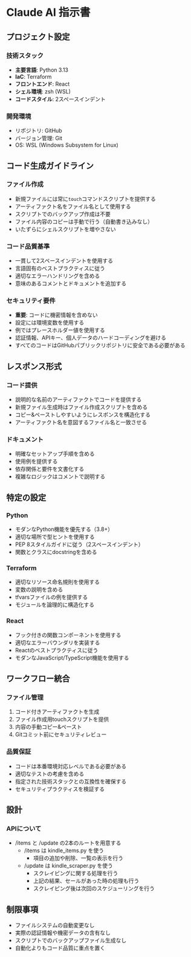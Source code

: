 # Claude AI 指示書

## プロジェクト設定

### 技術スタック
- **主要言語**: Python 3.13
- **IaC**: Terraform  
- **フロントエンド**: React
- **シェル環境**: zsh (WSL)
- **コードスタイル**: 2スペースインデント

### 開発環境
- リポジトリ: GitHub
- バージョン管理: Git
- OS: WSL (Windows Subsystem for Linux)

## コード生成ガイドライン

### ファイル作成
- 新規ファイルには常に`touch`コマンドスクリプトを提供する
- アーティファクト名をファイル名として使用する
- スクリプトでのバックアップ作成は不要
- ファイル内容のコピーは手動で行う（自動書き込みなし）
- いたずらにシェルスクリプトを増やさない

### コード品質基準
- 一貫して2スペースインデントを使用する
- 言語固有のベストプラクティスに従う
- 適切なエラーハンドリングを含める
- 意味のあるコメントとドキュメントを追加する

### セキュリティ要件
- **重要**: コードに機密情報を含めない
- 設定には環境変数を使用する
- 例ではプレースホルダー値を使用する
- 認証情報、APIキー、個人データのハードコーディングを避ける
- すべてのコードはGitHubパブリックリポジトリに安全である必要がある

## レスポンス形式

### コード提供
- 説明的な名前のアーティファクトでコードを提供する
- 新規ファイル生成時はファイル作成スクリプトを含める
- コピー&ペーストしやすいようにレスポンスを構造化する
- アーティファクト名を意図するファイル名と一致させる

### ドキュメント
- 明確なセットアップ手順を含める
- 使用例を提供する
- 依存関係と要件を文書化する
- 複雑なロジックはコメントで説明する

## 特定の設定

### Python
- モダンなPython機能を優先する（3.8+）
- 適切な場所で型ヒントを使用する
- PEP 8スタイルガイドに従う（2スペースインデント）
- 関数とクラスにdocstringを含める

### Terraform
- 適切なリソース命名規則を使用する
- 変数の説明を含める
- tfvarsファイルの例を提供する
- モジュールを論理的に構造化する

### React
- フック付きの関数コンポーネントを使用する
- 適切なエラーバウンダリを実装する
- Reactのベストプラクティスに従う
- モダンなJavaScript/TypeScript機能を使用する

## ワークフロー統合

### ファイル管理
1. コード付きアーティファクトを生成
2. ファイル作成用touchスクリプトを提供
3. 内容の手動コピー&ペースト
4. Gitコミット前にセキュリティレビュー

### 品質保証
- コードは本番環境対応レベルである必要がある
- 適切なテストの考慮を含める
- 指定された技術スタックとの互換性を確保する
- セキュリティプラクティスを検証する

## 設計
### APIについて
- /items と /update の2本のルートを用意する
  - /items は kindle_items.py を使う
    - 項目の追加や削除、一覧の表示を行う
  - /update は kindle_scraper.py を使う
    - スクレイピングに関する処理を行う
    - 上記の結果、セールがあった時の処理も行う
    - スクレイピング後は次回のスケジューリングを行う

## 制限事項
- ファイルシステムの自動変更なし
- 実際の認証情報や機密データの含有なし
- スクリプトでのバックアップファイル生成なし
- 自動化よりもコード品質に重点を置く